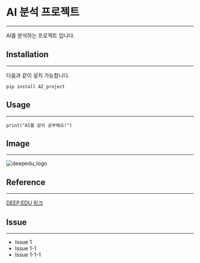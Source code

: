 # AI 분석 프로젝트
-----------
AI를 분석하는 프로젝트 입니다.
## Installation
-----------
다음과 같이 설치 가능합니다.
```
pip install AI_project
```
## Usage
------
```
print("AI를 같이 공부해요!")
```
## Image
-----
![deepedu_logo](https://user-images.githubusercontent.com/103096786/164391312-cfbc8178-8152-4179-aa89-af9ae6adadf6.png)
## Reference
------
[DEEP:EDU 링크](https://www.deepedu.ai/)
## Issue
------
- Issue 1
- Issue 1-1
- Issue 1-1-1
